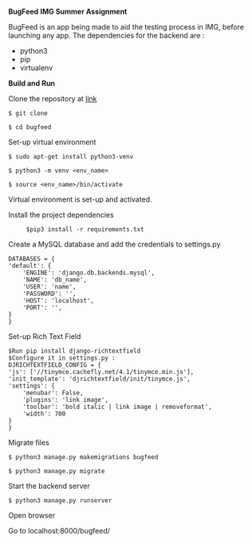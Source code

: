 **BugFeed**
**IMG Summer Assignment**

BugFeed is an app being made to aid the testing process in IMG, before launching any app. 
The dependencies for the backend are :
   - python3
   - pip
   - virtualenv
    

**Build and Run**

 Clone the repository at [link](https://github.com/Yavnikaa/BugFeed)

    $ git clone 

    $ cd bugfeed

  Set-up virtual environment

    $ sudo apt-get install python3-venv

    $ python3 -m venv <env_name>

    $ source <env_name>/bin/activate 
    
  Virtual environment is set-up and activated.
    
  Install the project dependencies
         
         $pip3 install -r requirements.txt
         
  Create a MySQL database and add the credentials to settings.py
    
    DATABASES = {
    'default': {
        'ENGINE': 'django.db.backends.mysql',
        'NAME': 'db_name',
        'USER': 'name',
        'PASSWORD': '',
        'HOST': 'localhost',
        'PORT': '',
    }
    }

 Set-up Rich Text Field
   
    $Run pip install django-richtextfield
    $Configure it in settings.py :
    DJRICHTEXTFIELD_CONFIG = {
    'js': ['//tinymce.cachefly.net/4.1/tinymce.min.js'],
    'init_template': 'djrichtextfield/init/tinymce.js',
    'settings': {
        'menubar': False,
        'plugins': 'link image',
        'toolbar': 'bold italic | link image | removeformat',
        'width': 700
    }
    }

    
 Migrate files

    $ python3 manage.py makemigrations bugfeed

    $ python3 manage.py migrate

  Start the backend server

    $ python3 manage.py runserver

  Open browser

  Go to localhost:8000/bugfeed/
 

